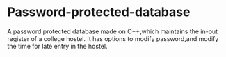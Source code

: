 # Password-protected-database

A password protected database made on C++,which maintains the in-out register of a college hostel. It has options  to modify password,and modify the time for late entry in the hostel.
